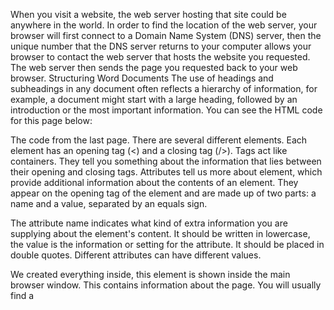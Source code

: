 When you visit a website, the web server hosting that site could be anywhere in the world. In order to find the location of the web server, your browser will first connect to a Domain Name System (DNS) server, then the unique number that the DNS server returns to your computer allows your browser to contact the web server that hosts the website you requested. The web server then sends the page you requested back to your web browser.
Structuring Word Documents
The use of headings and subheadings in any document often reflects a hierarchy of information, for example, a document might start with a large heading, followed by an introduction or the most important information.
You can see the HTML code for this page below:
 

The code from the last page. There are several different elements. Each element has an opening tag (<) and a closing tag (/>).
Tags act like containers. They tell you something about the information that lies between their opening and closing tags.
Attributes tell us more about element, which provide additional information about the contents of an element. They appear on the opening tag of the element and are made up of two parts: a name and a value, separated by an equals sign.
 


The attribute name indicates what kind of extra information you are supplying about the element's content. It should be written in lowercase, the value is the information or setting for the attribute. It should be placed in double quotes. Different attributes can have different values.

<body>
We created everything inside, this element is shown inside the main browser window.
<head>
This contains information about the page. You will usually find a <title> element inside the <head> element.
<title>
The contents of the <title> element are either shown in the top of the browser, above where you usually type in the URL of the page you want to visit.

DOC TYPES
Because there have been several versions of HTML, each web page should begin with a
DOCTYPE declaration to tell a browser which version of HTML the page is using.

Comment’s in HTML
<!-- -->
If you want to add a comment to your code that will not be visible in the user's browser, you can add the text between these characters:

<!-- comment goes here -->

Escape characters are used to include special characters in your pages such as <, >, and ©.

For traditional HTML layouts web page authors used <div> elements to group together related elements on the page. Authors used class or id attributes to indicate the role of the <div> element in the structure of the page. HTML5 introduces a new set of elements that allow you to divide up the parts of a page. The names of these elements indicate the kind of content you will find in them.

 

Every website should be designed for the target audience it can be helpful to ask some questions about the people you would expect to be interested in the subject of your site, and you need to consider why they are coming. Your content and design should be influenced by the goals of your users. To help determine why people are coming to your website, there are two basic categories of questions you can ask:
1: The first attempts to discover the underlying motivations for why visitors come to the site.
2: The second examines the specific goals of the visitors. These are the triggers making them come to the site now. 
Knowing what your visitors are trying to achieve in your website you want to create a list of reasons why people would be coming to your site.
You know who is coming to your site and why they are coming, so now you need to work out what information they need in order to achieve their goals quickly and effectively. Look at each of the reasons why people will be visiting your site and determine what they need to achieve their goals. You can prioritize levels of information from key points down to non-essential or background information.


JavaScript is used to make websites more interactive, interesting and user-friendly, JavaScript uses jQuery because it makes writing it a lot easier. JavaScript allows you to makes web pages more interactive by accessing to select any element, attribute or text from an HTML pages, like: [select the text inside all of the element on a page] and modifying the content by adding element, attributes, and text to the page, or remove them, like: [Add a paragraph of text after the first element], we can specify set of steps for the browser to follow (like a recipe) which allow into access or change the content of the page, we have examples of JavaScript in the browser such as slideshows, forms, reload port of page, filtering data. So a script is a series of instructions that a computer can follow to achieve a goal like the recipes, handbooks and manuals to write a script, you need to state your goal first and then list the tasks that need to be completed in order to achieve we need to define the goal, design the script and code each step. Rules for naming variables: 
1-	The name must begin with a letter, dollar sign ($) or an underscore (_) 
2-	The name can contain letters, numbers, dollar sign or n underscore.
3-	 You cannot use keywords or reserved words. 
4-	 All variables are case sensitive.
5-	 Use a name that describes the kind of information that the variable stores. 
6-	 If your variable name is made up of more than one word, use a capital letter for the first letter of every word after the first word.

•	Short Circuit Values
Logical operators are processed left to right, they short-circuit (stop) as soon as they have a result - but they return the value that stopped the processing.

•	Loops
Loops check a condition, if it returns true, a code block will run. Then the condition will be checked again and if it still returns true, the code block will run again. It will repeat until the condition returns false.

